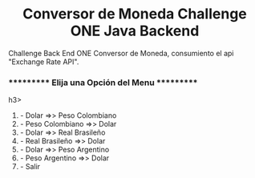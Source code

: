 <h1 align="center"> Conversor de Moneda Challenge ONE Java Backend </h1>

Challenge Back End ONE  Conversor de Moneda, consumiento el api "Exchange Rate API".

<h3>********* Elija una Opción del Menu *********</h3>h3>
<ol>
<li> - Dolar =>> Peso Colombiano </li>
<li> - Peso Colombiano =>> Dolar </li>
<li> - Dolar =>> Real Brasileño </li>
<li> - Real Brasileño =>> Dolar </li>
<li> - Dolar =>> Peso Argentino </li>
<li> - Peso Argentino =>> Dolar </li>
<li> - Salir </li>
</ol>


